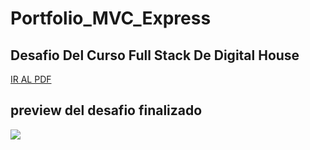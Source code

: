 # Portfolio_MVC_Express
## Desafio Del Curso Full Stack De Digital House

<a href="https://github.com/ROBERT-Gimenez/Trabajos_Practicos_Formar/blob/master/11-MVC_Patrones_de_Dise%C3%B1o/Objetivo/M05C01%20-%20Ejercitaci%C3%B3n%20Patrones%20de%20dise%C3%B1o%20MVC.pdf">IR AL PDF</a>

## preview del desafio finalizado

<img src="https://github.com/ROBERT-Gimenez/Trabajos_Practicos_Formar/blob/master/11-MVC_Patrones_de_Dise%C3%B1o/public/images/img_1.PNG">
